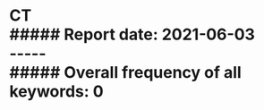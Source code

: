 # CT<br>  ##### Report date: 2021-06-03<br>----- <br> ##### Overall frequency of all keywords: 0<br>